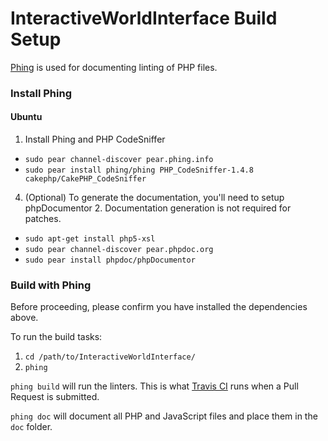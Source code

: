InteractiveWorldInterface Build Setup
=====================================

[Phing](http://www.phing.info/) is used for documenting linting of PHP files.

### Install Phing

#### Ubuntu

 1. Install Phing and PHP CodeSniffer
   * `sudo pear channel-discover pear.phing.info`
   * `sudo pear install phing/phing PHP_CodeSniffer-1.4.8 cakephp/CakePHP_CodeSniffer`
 4. (Optional) To generate the documentation, you'll need to setup phpDocumentor 2. Documentation generation is not required for patches.
   * `sudo apt-get install php5-xsl`
   * `sudo pear channel-discover pear.phpdoc.org`
   * `sudo pear install phpdoc/phpDocumentor`

### Build with Phing

Before proceeding, please confirm you have installed the dependencies above.

To run the build tasks:

 1. `cd /path/to/InteractiveWorldInterface/`
 2. `phing`

`phing build` will run the linters. This is what [Travis CI](https://travis-ci.org/WPI-RAIL/rms) runs when a Pull Request is submitted.

`phing doc` will document all PHP and JavaScript files and place them in the `doc` folder.
